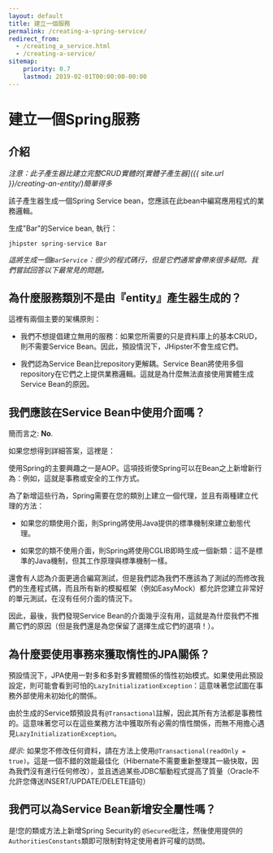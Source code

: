 ```yaml
---
layout: default
title: 建立一個服務
permalink: /creating-a-spring-service/
redirect_from:
  - /creating_a_service.html
  - /creating-a-service/
sitemap:
    priority: 0.7
    lastmod: 2019-02-01T00:00:00-00:00
---
```


# <i class="fa fa-bolt"></i> 建立一個Spring服務

## 介紹

_注意：此子產生器比建立完整CRUD實體的[實體子產生器]({{ site.url }}/creating-an-entity/)簡單得多_

該子產生器生成一個Spring Service bean，您應該在此bean中編寫應用程式的業務邏輯。

生成"Bar"的Service bean, 執行：

`jhipster spring-service Bar`

_這將生成一個`BarService`：很少的程式碼行，但是它們通常會帶來很多疑問。我們嘗試回答以下最常見的問題。_

## 為什麼服務類別不是由『entity』產生器生成的？

這裡有兩個主要的架構原則：

*   我們不想提倡建立無用的服務：如果您所需要的只是資料庫上的基本CRUD，則不需要Service Bean。因此，預設情況下，JHipster不會生成它們。

*   我們認為Service Bean比repository更解耦。Service Bean將使用多個repository在它們之上提供業務邏輯。這就是為什麼無法直接使用實體生成Service Bean的原因。

## 我們應該在Service Bean中使用介面嗎？

簡而言之: **No**.

如果您想得到詳細答案，這裡是：

使用Spring的主要興趣之一是AOP。這項技術使Spring可以在Bean之上新增新行為：例如，這就是事務或安全的工作方式。

為了新增這些行為，Spring需要在您的類別上建立一個代理，並且有兩種建立代理的方法：

*   如果您的類使用介面，則Spring將使用Java提供的標準機制來建立動態代理。

*   如果您的類不使用介面，則Spring將使用CGLIB即時生成一個新類：這不是標準的Java機制，但其工作原理與標準機制一樣。

還會有人認為介面更適合編寫測試，但是我們認為我們不應該為了測試的而修改我們的生產程式碼，而且所有新的模擬框架（例如EasyMock）都允許您建立非常好的單元測試，在沒有任何介面的情況下。

因此，最後，我們發現Service Bean的介面幾乎沒有用，這就是為什麼我們不推薦它們的原因（但是我們還是為您保留了選擇生成它們的選項！）。

## 為什麼要使用事務來獲取惰性的JPA關係？

預設情況下，JPA使用一對多和多對多實體關係的惰性初始模式。如果使用此預設設定，則可能會看到可怕的`LazyInitializationException`：這意味著您試圖在事務外部使用未初始化的關係。

由於生成的Service類預設具有`@Transactional`註解，因此其所有方法都是事務性的。這意味著您可以在這些業務方法中獲取所有必需的惰性關係，而無不用擔心遇見`LazyInitializationException`。

_提示:_ 如果您不修改任何資料，請在方法上使用`@Transactional(readOnly = true)`。這是一個不錯的效能最佳化（Hibernate不需要重新整理其一級快取，因為我們沒有進行任何修改），並且透過某些JDBC驅動程式提高了質量（Oracle不允許您傳送INSERT/UPDATE/DELETE語句）

## 我們可以為Service Bean新增安全屬性嗎？

是!您的類或方法上新增Spring Security的 `@Secured`批注，然後使用提供的`AuthoritiesConstants`類即可限制對特定使用者許可權的訪問。
